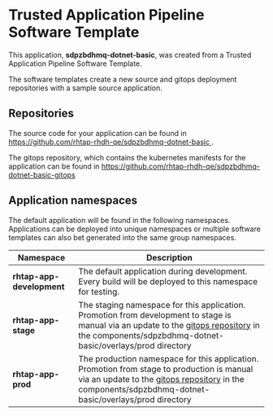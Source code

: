 # Trusted Application Pipeline Software Template

This application, **sdpzbdhmq-dotnet-basic**, was created from a Trusted Application Pipeline Software Template.

The software templates create a new source and gitops deployment repositories with a sample source application. 

## Repositories

The source code for your application can be found in [https://github.com/rhtap-rhdh-qe/sdpzbdhmq-dotnet-basic ](https://github.com/rhtap-rhdh-qe/sdpzbdhmq-dotnet-basic ).
 
The gitops repository, which contains the kubernetes manifests for the application can be found in 
[https://github.com/rhtap-rhdh-qe/sdpzbdhmq-dotnet-basic-gitops ](https://github.com/rhtap-rhdh-qe/sdpzbdhmq-dotnet-basic-gitops ) 

## Application namespaces 

The default application will be found in the following namespaces. Applications can be deployed into unique namespaces or multiple software templates can also bet generated into the same group namespaces.  

|  Namespace   |  Description   |  
| -------- | -------- |   
| **rhtap-app-development** | The default application during development. Every build will be deployed to this namespace for testing. | 
| **rhtap-app-stage** | The staging namespace for this application. Promotion from development to stage is manual via an update to the [gitops repository](https://github.com/rhtap-rhdh-qe/sdpzbdhmq-dotnet-basic-gitops ) in the components/sdpzbdhmq-dotnet-basic/overlays/prod directory |  
| **rhtap-app-prod** | The production namespace for this application. Promotion from stage to production is manual via an update to the [gitops repository](https://github.com/rhtap-rhdh-qe/sdpzbdhmq-dotnet-basic-gitops ) in the components/sdpzbdhmq-dotnet-basic/overlays/prod directory | 